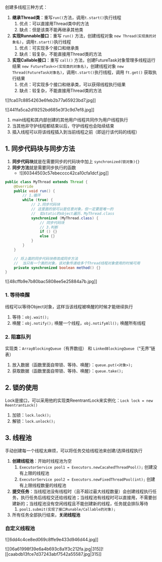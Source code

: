 创建多线程三种方式：

1. **继承Thread类**：重写`run()`方法，调用`t.start()`执行线程
	1. 优点：可以直接用Thread类中的方法
	2. 缺点：但是该类不能再继承其他类
2. **实现Runnable接口**：重写 `run()` 方法，创建线程对象 `new Thread(实现类的对象名)`，调用`t.start()`执行线程
	1. 优点：可实现多个接口和继承类
	2. 缺点：较复杂，不能直接用Thread类的方法
3. **实现Callable接口**：重写 `call()` 方法，创建FutureTask对象管理多线程运行结果 `new FutureTask<>(实现类的对象名)`，创建线程对象 `new Thread(FutureTask对象名)`，调用`t.start()`执行线程，调用 `ft.get()` 获取执行结果
	1. 优点：可实现多个接口和继承类，可以获得线程执行结果
	5. 缺点：较复杂，不能直接用Thread类的方法

![[fca07c8854263e6feb2b77a65923bd7.jpg]]

![[441fa5ca2d19252bd685e3f3c9d7ef8.jpg]]

1. main线程和其内部创建的其他用户线程共同作为用户线程执行
2. 当其他非守护线程都结束以后，守护线程也会陆续结束
3. 插入线程可以将该线程插入到当前线程之前（即运行该代码的线程）

## 1. 同步代码块与同步方法

1. **同步代码块**就是在需要同步的代码块中加上 `synchronized(锁对象){}`
2. **同步方法**就是需要同步执行的函数
	* ![[60344503c57ebecccc42ca10cfa1dcf.jpg]]

```java
public class MyThread extends Thread {
	@Override
	public void run() {
		// 1.循环
		while (true) {
			// 2.同步代码块
			// 这里面的锁可以是任意对象，但一定要是唯一的
			//  如static的object遍历、MyThread.class
			synchronized (MyThread.class) {
				// 同步代码块
				// 3.判断
				if () {}
				else {}
			}
		}
	}

	// 将上面的同步代码块修改成同步方法
	//  当只有一个类的对象，该对象传递给多个Thread线程对象使用的时候可用
	private synchronized boolean method() {}
}
```

![[48cffb9e7b80bac5808ee5e25884a7b.jpg]]

### 1. 等待唤醒

线程可以等待Object对象，这样当该线程被唤醒的时候才能继续执行

1. 等待：`obj.wait();`
2. 唤醒：`obj.notify();` 唤醒一个线程，`obj.notifyAll();` 唤醒所有线程

### 2. 阻塞队列

实现类：`ArrayBlockingQueue`（有界数组） 和 `LinkedBlockingQueue`（“无界”链表）

1. 放入数据（函数里面自带锁、等待、唤醒）：`queue.put(<对象>);`
2. 获取数据（函数里面自带锁、等待、唤醒）：`queue.take();`

## 2. 锁的使用

Lock是接口，可以采用他的实现类ReentrantLock来实例化：`Lock lock = new ReentrantLock()`

1. 加锁：`lock.lock();`
2. 解锁：`lock.unlock();`

## 3. 线程池

手动创建每一个线程太麻烦，可以将任务交给线程池来创建/选择线程执行

1. **创建线程池**：开始时线程池为空
	1. `ExecutorService pool1 = Executors.newCacahedThreadPool();` 创建没有上限的线程池
	2. `ExecutorService pool2 = Executors.newFixedThreadPool(int);` 创建有上限线程数量的线程池
2. **提交任务**：当线程池没有线程时（且不超过最大线程数量）会创建线程执行任务，执行任务后线程交还给线程池；当线程池有线程时可以直接用，不需要创建新的；当线程池没有空闲线程且不能创建新的线程，任务就会排队等待
	1. `pool1.submit(实现了接口Runable/Callable的对象);`
3. 所有任务全部执行结束，**关闭线程池**

### 自定义线程池

![[6dd4c4ce8ed069c8ffe9e433d946d44.jpg]]

![[06a61998f39e6a4b693c8a1f3c212fa.jpg|315]]![[caabdb13fce7d37243abf7542a55587.jpg|315]]

